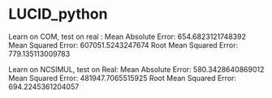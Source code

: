 # LUCID_python

Learn on COM, test on real :
Mean Absolute Error: 654.6823121748392
Mean Squared Error: 607051.5243247674
Root Mean Squared Error: 779.135113009783

Learn on NCSIMUL, test on Real:
Mean Absolute Error: 580.3428640869012
Mean Squared Error: 481947.7065515925
Root Mean Squared Error: 694.2245361204057
